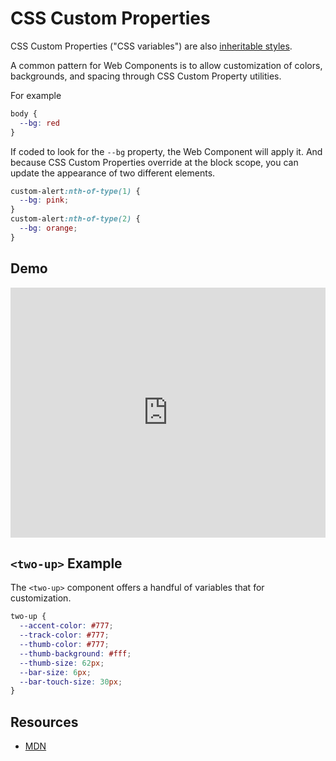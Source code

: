 # CSS Custom Properties

CSS Custom Properties ("CSS variables") are also [inheritable styles](/styling/inheritable.html).

A common pattern for Web Components is to allow customization of colors, backgrounds, and spacing through CSS Custom Property utilities.

For example

```css
body {
  --bg: red
}
```

If coded to look for the `--bg` property, the Web Component will apply it. And because CSS Custom Properties override at the block scope, you can update the appearance of two different elements.

```css
custom-alert:nth-of-type(1) {
  --bg: pink;
}
custom-alert:nth-of-type(2) {
  --bg: orange;
}
```

## Demo

<iframe height="400" style="width: 100%;" scrolling="no" title="&lt;custom-alert&gt; theme demo" src="https://codepen.io/davatron5000/embed/GRyGBjJ?default-tab=html%2Cresult&theme-id=light" frameborder="no" loading="lazy" allowtransparency="true" allowfullscreen="true">
  See the Pen <a href="https://codepen.io/davatron5000/pen/GRyGBjJ">
  &lt;custom-alert&gt; theme demo</a> by Dave Rupert (<a href="https://codepen.io/davatron5000">@davatron5000</a>)
  on <a href="https://codepen.io">CodePen</a>.
</iframe>

## `<two-up>` Example

The `<two-up>` component offers a handful of variables that for customization.

```css
two-up {
  --accent-color: #777;
  --track-color: #777;
  --thumb-color: #777;
  --thumb-background: #fff;
  --thumb-size: 62px;
  --bar-size: 6px;
  --bar-touch-size: 30px;
}
```

## Resources

- [MDN](https://developer.mozilla.org/en-US/docs/Web/CSS/Using_CSS_custom_properties)
